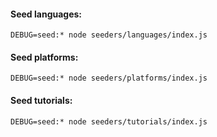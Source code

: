 #### Seed languages:

```
DEBUG=seed:* node seeders/languages/index.js
```

#### Seed platforms:

```
DEBUG=seed:* node seeders/platforms/index.js
```

#### Seed tutorials:

```
DEBUG=seed:* node seeders/tutorials/index.js
```